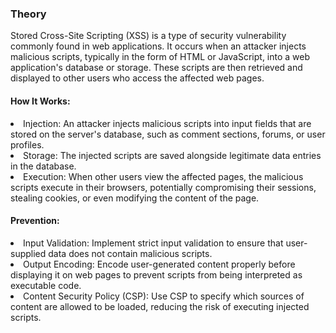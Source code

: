 <h3>Theory</h3>
<p>Stored Cross-Site Scripting (XSS) is a type of security vulnerability commonly found in web applications. It occurs when an attacker injects malicious scripts, typically in the form of HTML or JavaScript, into a web application's database or storage. These scripts are then retrieved and displayed to other users who access the affected web pages. </p>
<h4>How It Works:</h4>

<li>Injection: An attacker injects malicious scripts into input fields that are stored on the server's database, such as comment sections, forums, or user profiles.</li>
<li>Storage: The injected scripts are saved alongside legitimate data entries in the database.</li>
<li>Execution: When other users view the affected pages, the malicious scripts execute in their browsers, potentially compromising their sessions, stealing cookies, or even modifying the content of the page.</li>
<h4>Prevention:</h4>

<li>Input Validation: Implement strict input validation to ensure that user-supplied data does not contain malicious scripts.</li>
<li>Output Encoding: Encode user-generated content properly before displaying it on web pages to prevent scripts from being interpreted as executable code.</li>
<li>Content Security Policy (CSP): Use CSP to specify which sources of content are allowed to be loaded, reducing the risk of executing injected scripts.</li>
